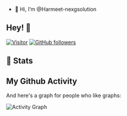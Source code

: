 - 👋 Hi, I’m @Harmeet-nexgsolution
<h2>Hey! 👋</h2>

[![Visitor](https://visitor-badge.laobi.icu/badge?page_id=Harmeet-nexgsolution.Harmeet-nexgsolution)](https://github.com/Harmeet-nexgsolution) [![GitHub followers](https://img.shields.io/github/followers/Harmeet-nexgsolution.svg?style=social&label=Follow)](https://github.com/Harmeet-nexgsolution?tab=followers)

<!-- code in ends-->
<h2>👀 Stats</h2>

<div> 
  <p align="center">
    <h2>My Github Activity</h2>
  And here's a graph for people who like graphs:

  ![Activity Graph](https://activity-graph.herokuapp.com/graph?username=Harmeet-nexgsolution&theme=githu)

    
  
</div>
